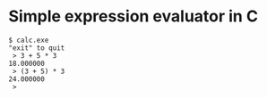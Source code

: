 # Simple expression evaluator in C

```
$ calc.exe          
"exit" to quit
 > 3 + 5 * 3
18.000000
 > (3 + 5) * 3
24.000000
 >
```